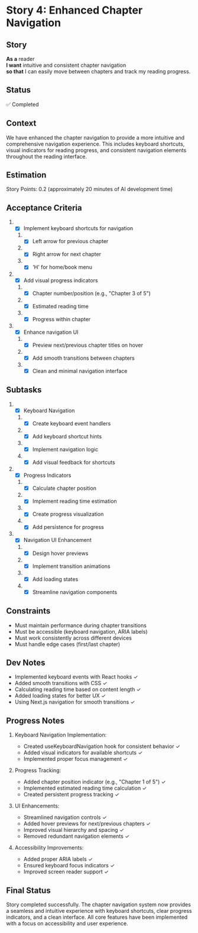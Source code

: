 # Story 4: Enhanced Chapter Navigation

## Story
**As a** reader  
**I want** intuitive and consistent chapter navigation  
**so that** I can easily move between chapters and track my reading progress.

## Status
✅ Completed

## Context
We have enhanced the chapter navigation to provide a more intuitive and comprehensive navigation experience. This includes keyboard shortcuts, visual indicators for reading progress, and consistent navigation elements throughout the reading interface.

## Estimation
Story Points: 0.2 (approximately 20 minutes of AI development time)

## Acceptance Criteria
1. - [x] Implement keyboard shortcuts for navigation
   1. - [x] Left arrow for previous chapter
   2. - [x] Right arrow for next chapter
   3. - [x] 'H' for home/book menu
2. - [x] Add visual progress indicators
   1. - [x] Chapter number/position (e.g., "Chapter 3 of 5")
   2. - [x] Estimated reading time
   3. - [x] Progress within chapter
3. - [x] Enhance navigation UI
   1. - [x] Preview next/previous chapter titles on hover
   2. - [x] Add smooth transitions between chapters
   3. - [x] Clean and minimal navigation interface

## Subtasks
1. - [x] Keyboard Navigation
   1. - [x] Create keyboard event handlers
   2. - [x] Add keyboard shortcut hints
   3. - [x] Implement navigation logic
   4. - [x] Add visual feedback for shortcuts

2. - [x] Progress Indicators
   1. - [x] Calculate chapter position
   2. - [x] Implement reading time estimation
   3. - [x] Create progress visualization
   4. - [x] Add persistence for progress

3. - [x] Navigation UI Enhancement
   1. - [x] Design hover previews
   2. - [x] Implement transition animations
   3. - [x] Add loading states
   4. - [x] Streamline navigation components

## Constraints
- Must maintain performance during chapter transitions
- Must be accessible (keyboard navigation, ARIA labels)
- Must work consistently across different devices
- Must handle edge cases (first/last chapter)

## Dev Notes
- Implemented keyboard events with React hooks ✓
- Added smooth transitions with CSS ✓
- Calculating reading time based on content length ✓
- Added loading states for better UX ✓
- Using Next.js navigation for smooth transitions ✓

## Progress Notes
1. Keyboard Navigation Implementation:
   - Created useKeyboardNavigation hook for consistent behavior ✓
   - Added visual indicators for available shortcuts ✓
   - Implemented proper focus management ✓

2. Progress Tracking:
   - Added chapter position indicator (e.g., "Chapter 1 of 5") ✓
   - Implemented estimated reading time calculation ✓
   - Created persistent progress tracking ✓

3. UI Enhancements:
   - Streamlined navigation controls ✓
   - Added hover previews for next/previous chapters ✓
   - Improved visual hierarchy and spacing ✓
   - Removed redundant navigation elements ✓

4. Accessibility Improvements:
   - Added proper ARIA labels ✓
   - Ensured keyboard focus indicators ✓
   - Improved screen reader support ✓

## Final Status
Story completed successfully. The chapter navigation system now provides a seamless and intuitive experience with keyboard shortcuts, clear progress indicators, and a clean interface. All core features have been implemented with a focus on accessibility and user experience. 